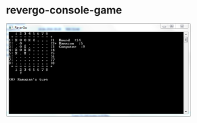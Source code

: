 # revergo-console-game
![Image](https://github.com/gndzram/revergo-console-game/blob/main/unnamed1.png?raw=true)
